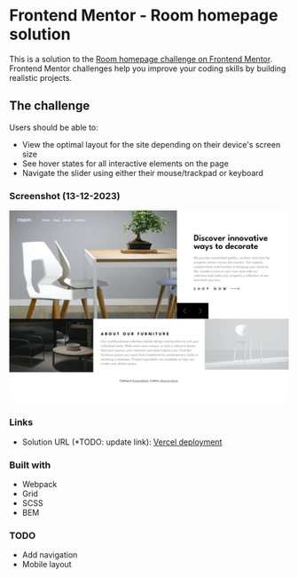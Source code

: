 # Frontend Mentor - Room homepage solution

This is a solution to the [Room homepage challenge on Frontend Mentor](https://www.frontendmentor.io/challenges/room-homepage-BtdBY_ENq). Frontend Mentor challenges help you improve your coding skills by building realistic projects. 

## The challenge

Users should be able to:

- View the optimal layout for the site depending on their device's screen size
- See hover states for all interactive elements on the page
- Navigate the slider using either their mouse/trackpad or keyboard

### Screenshot (13-12-2023)

![](./preview/screenshot.png)

### Links

- Solution URL (*TODO: update link): [Vercel deployment](https://room-homepage-git-main-chnmks-projects.vercel.app/)

### Built with

- Webpack
- Grid
- SCSS
- BEM

### TODO

* Add navigation
* Mobile layout